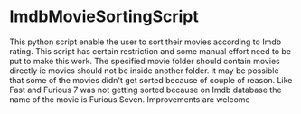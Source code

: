 # ImdbMovieSortingScript
This python script enable the user to sort their movies according to Imdb rating. This script has certain restriction and some manual effort need to be put to make this work.  The specified movie folder should contain movies directly ie movies should not be inside another folder. it may be possible that some of the movies didn't get sorted because of couple of reason. Like Fast and Furious 7 was not getting sorted because on Imdb database the name of the movie is Furious Seven.
Improvements are welcome
